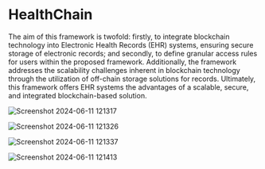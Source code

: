 # HealthChain



The aim of this framework is twofold: firstly, to integrate blockchain technology into Electronic Health Records (EHR) systems, ensuring secure storage of electronic records; and secondly, to define granular access rules for users within the proposed framework. Additionally, the framework addresses the scalability challenges inherent in blockchain technology through the utilization of off-chain storage solutions for records. Ultimately, this framework offers EHR systems the advantages of a scalable, secure, and integrated blockchain-based solution.

![Screenshot 2024-06-11 121317](https://github.com/Tarunkumaryandra/HealthChain/assets/117550634/cda8413e-3a3a-4c04-ab8c-6bb422a891bb)


![Screenshot 2024-06-11 121326](https://github.com/Tarunkumaryandra/HealthChain/assets/117550634/b8e26c0b-86e9-4196-ad53-721a68b66d7d)


![Screenshot 2024-06-11 121337](https://github.com/Tarunkumaryandra/HealthChain/assets/117550634/153d93b4-616f-4924-8f89-1a89a1b63b0b)


![Screenshot 2024-06-11 121413](https://github.com/Tarunkumaryandra/HealthChain/assets/117550634/c8e4c621-2317-4dd5-9804-54df71b2c8b9)
